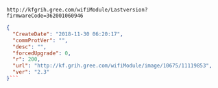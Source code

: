 `http://kfgrih.gree.com/wifiModule/Lastversion?firmwareCode=362001060946`

```json
{
  "CreateDate": "2018-11-30 06:20:17",
  "commProtVer": "",
  "desc": "",
  "forcedUpgrade": 0,
  "r": 200,
  "url": "http://kf.grih.gree.com/wifiModule/image/10675/11119853",
  "ver": "2.3"
}```